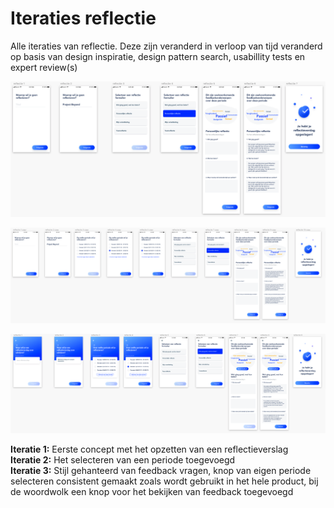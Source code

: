 # Iteraties reflectie

Alle iteraties van reflectie. Deze zijn veranderd in verloop van tijd veranderd op basis van design inspiratie, design pattern search, usabillity tests en expert review\(s\)

![Iteratie 1](../../.gitbook/assets/iteratie-1%20%281%29.png)

![Iteratie 2](../../.gitbook/assets/iteratie-2.png)

![Iteratie 3](../../.gitbook/assets/iteratie-3%20%281%29.png)

**Iteratie 1:** Eerste concept met het opzetten van een reflectieverslag  
**Iteratie 2:** Het selecteren van een periode toegevoegd  
**Iteratie 3:** Stijl gehanteerd van feedback vragen, knop van eigen periode selecteren consistent gemaakt zoals wordt gebruikt in het hele product, bij de woordwolk een knop voor het bekijken van feedback toegevoegd

